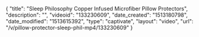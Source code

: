 {
    "title": "Sleep Philosophy Copper Infused Microfiber Pillow Protectors",
    "description": "",
    "videoid": "133230609",
    "date_created": "1513180798",
    "date_modified": "1513615392",
    "type": "captivate",
    "layout": "video",
    "url": "\/v\/pillow-protector-sleep-phil-mp4\/133230609"
}